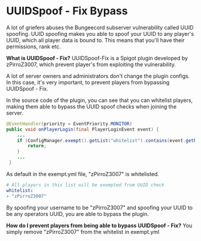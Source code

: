 # UUIDSpoof - Fix Bypass
A lot of griefers abuses the Bungeecord subserver vulnerability called UUID spoofing. UUID spoofing makes you able to spoof your UUID to any player's UUID, which all player data is bound to. This means that you'll have their permissions, rank etc.

**What is UUIDSpoof - Fix?**
UUIDSpoof-Fix is a Spigot plugin developed by zPirroZ3007, which prevent player's from exploiting the vulnerability.

A lot of server owners and administrators don't change the plugin configs. In this case, it's very important, to prevent players from bypassing UUIDSpoof - Fix.

In the source code of the plugin, you can see that you can whitelist players, making them able to bypass the UUID spoof checks when joining the server.
```java
@EventHandler(priority = EventPriority.MONITOR)
public void onPlayerLogin(final PlayerLoginEvent event) {
    ...
    if (ConfigManager.exempt().getList("whitelist").contains(event.getPlayer().getName())) {
        return;
    }
    ...
 }
 ```

 As default in the exempt.yml file, "zPirroZ3007" is whitelisted.
 ```yaml
 # All players in this list will be exempted from UUID check
whitelist:
- "zPirroZ3007"
```

By spoofing your username to be "zPirroZ3007" and spoofing your UUID to be any operators UUID, you are able to bypass the plugin.

**How do I prevent players from being able to bypass UUIDSpoof - Fix?**
You simply remove "zPirroZ3007" from the whitelist in exempt.yml
